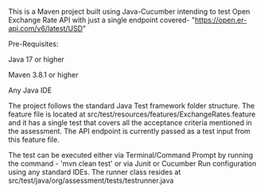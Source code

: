 This is a Maven project built using Java-Cucumber intending to test Open Exchange Rate API with just a single endpoint covered- "https://open.er-api.com/v6/latest/USD"

Pre-Requisites: 

  Java 17 or higher
  
  Maven 3.8.1 or higher
  
  Any Java IDE
  

The project follows the standard Java Test framework folder structure. The feature file is located at src/test/resources/features/ExchangeRates.feature and it has a single test that covers all the acceptance criteria mentioned in the 
assessment. The API endpoint is currently passed as a test input from this feature file. 

The test can be executed either via Terminal/Command Prompt by running the command - 'mvn clean test' or via Junit or Cucumber Run configuration using any standard IDEs. The runner class resides at src/test/java/org/assessment/tests/testrunner.java

